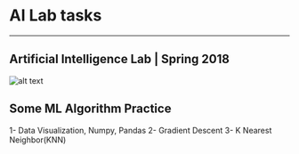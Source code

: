 # AI Lab tasks
________________________________________
## Artificial Intelligence Lab | Spring 2018

![alt text](https://powerinbox.com/wp-content/uploads/2017/07/AI.gif  "AI")

## Some ML Algorithm Practice
1- Data Visualization, Numpy, Pandas
2- Gradient Descent
3- K Nearest Neighbor(KNN)




